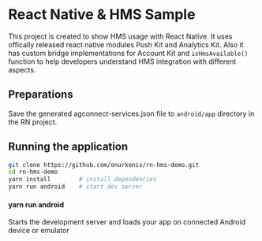 # React Native & HMS Sample

This project is created to show HMS usage with React Native. It uses offically released react native modules Push Kit and Analytics Kit. Also it has custom bridge implementations for Account Kit and `isHmsAvailable()` function to help developers understand HMS integration with different aspects.

## Preparations
Save the generated agconnect-services.json file to `android/app` directory in the RN project.

## Running the application

```sh
git clone https://github.com/onurkenis/rn-hms-demo.git
cd rn-hms-demo
yarn install        # install dependencies
yarn run android    # start dev server
```

#### yarn run android
Starts the development server and loads your app on connected Android device or emulator

